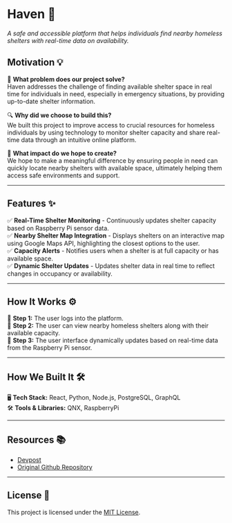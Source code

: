 # **Haven 🏡**  
_A safe and accessible platform that helps individuals find nearby homeless shelters with real-time data on availability._

## **Motivation 💡**  
💭 **What problem does our project solve?**  
Haven addresses the challenge of finding available shelter space in real time for individuals in need, especially in emergency situations, by providing up-to-date shelter information.

🔍 **Why did we choose to build this?**  
We built this project to improve access to crucial resources for homeless individuals by using technology to monitor shelter capacity and share real-time data through an intuitive online platform.

🚀 **What impact do we hope to create?**  
We hope to make a meaningful difference by ensuring people in need can quickly locate nearby shelters with available space, ultimately helping them access safe environments and support.

---

## **Features ✨**  
✅ **Real-Time Shelter Monitoring** - Continuously updates shelter capacity based on Raspberry Pi sensor data.  
✅ **Nearby Shelter Map Integration** - Displays shelters on an interactive map using Google Maps API, highlighting the closest options to the user.  
✅ **Capacity Alerts** - Notifies users when a shelter is at full capacity or has available space.  
✅ **Dynamic Shelter Updates** - Updates shelter data in real time to reflect changes in occupancy or availability.  

---


## **How It Works ⚙️**  

🔹 **Step 1:** The user logs into the platform.  
🔹 **Step 2:** The user can view nearby homeless shelters along with their available capacity.  
🔹 **Step 3:** The user interface dynamically updates based on real-time data from the Raspberry Pi sensor.   

---

## **How We Built It 🛠️**  
🖥️ **Tech Stack:** React, Python, Node.js, PostgreSQL, GraphQL  
🛠️ **Tools & Libraries:** QNX, RaspberryPi

---


## **Resources 📚**  
- [Devpost](https://devpost.com/software/haven-t87sv3)  
- [Original Github Repository](https://github.com/Hermit20/Haven)  

---

## **License 📝**  
This project is licensed under the [MIT License](./LICENSE).
